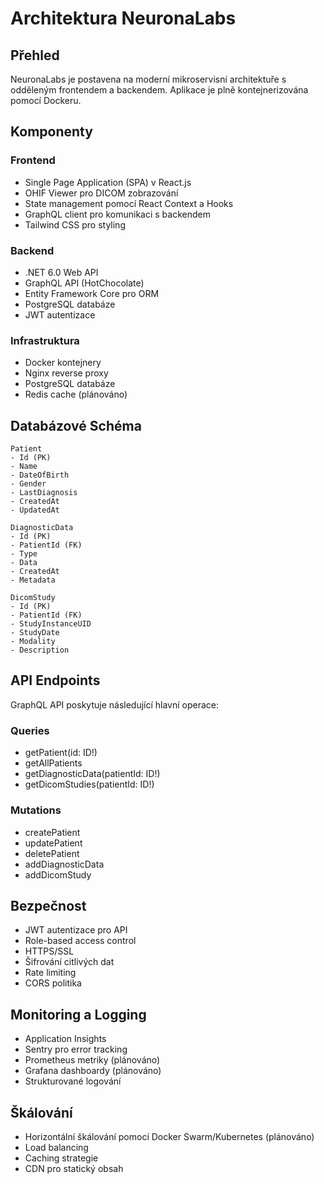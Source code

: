 # Architektura NeuronaLabs

## Přehled

NeuronaLabs je postavena na moderní mikroservisní architektuře s odděleným frontendem a backendem. Aplikace je plně kontejnerizována pomocí Dockeru.

## Komponenty

### Frontend
- Single Page Application (SPA) v React.js
- OHIF Viewer pro DICOM zobrazování
- State management pomocí React Context a Hooks
- GraphQL client pro komunikaci s backendem
- Tailwind CSS pro styling

### Backend
- .NET 6.0 Web API
- GraphQL API (HotChocolate)
- Entity Framework Core pro ORM
- PostgreSQL databáze
- JWT autentizace

### Infrastruktura
- Docker kontejnery
- Nginx reverse proxy
- PostgreSQL databáze
- Redis cache (plánováno)

## Databázové Schéma

```
Patient
- Id (PK)
- Name
- DateOfBirth
- Gender
- LastDiagnosis
- CreatedAt
- UpdatedAt

DiagnosticData
- Id (PK)
- PatientId (FK)
- Type
- Data
- CreatedAt
- Metadata

DicomStudy
- Id (PK)
- PatientId (FK)
- StudyInstanceUID
- StudyDate
- Modality
- Description
```

## API Endpoints

GraphQL API poskytuje následující hlavní operace:

### Queries
- getPatient(id: ID!)
- getAllPatients
- getDiagnosticData(patientId: ID!)
- getDicomStudies(patientId: ID!)

### Mutations
- createPatient
- updatePatient
- deletePatient
- addDiagnosticData
- addDicomStudy

## Bezpečnost

- JWT autentizace pro API
- Role-based access control
- HTTPS/SSL
- Šifrování citlivých dat
- Rate limiting
- CORS politika

## Monitoring a Logging

- Application Insights
- Sentry pro error tracking
- Prometheus metriky (plánováno)
- Grafana dashboardy (plánováno)
- Strukturované logování

## Škálování

- Horizontální škálování pomocí Docker Swarm/Kubernetes (plánováno)
- Load balancing
- Caching strategie
- CDN pro statický obsah
